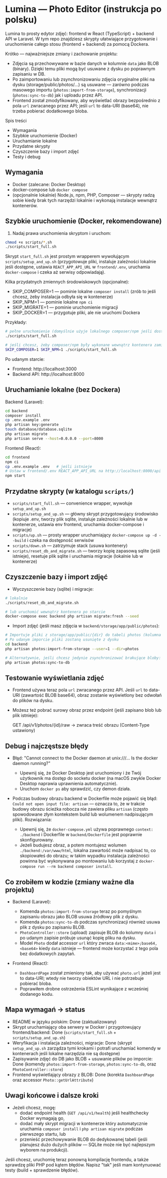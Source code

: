 # Lumina — Photo Editor (instrukcja po polsku)

Lumina to prosty edytor zdjęć: frontend w React (TypeScript) + backend API w Laravel. W tym repo znajdziesz skrypty ułatwiające przygotowanie i uruchomienie całego stosu (frontend + backend) za pomocą Dockera.

Krótko — najważniejsze zmiany i zachowanie projektu:
- Zdjęcia są przechowywane w bazie danych w kolumnie `data` jako BLOB (binary). Dzięki temu pliki mogą być usuwane z dysku po poprawnym zapisaniu w DB.
- Po zaimportowaniu lub zsynchronizowaniu zdjęcia oryginalne pliki na dysku (storage/public/photos/...) są usuwane — zarówno podczas masowego importu (`photos:import-from-storage`), synchronizacji (`photos:sync-to-db`) jak i uploadu przez API.
- Frontend został zmodyfikowany, aby wyświetlać obrazy bezpośrednio z pola `url` zwracanego przez API; jeśli `url` to data-URI (base64), nie trzeba pobierać dodatkowego bloba.

Spis treści
- Wymagania
- Szybkie uruchomienie (Docker)
- Uruchamianie lokalne
- Przydatne skrypty
- Czyszczenie bazy i import zdjęć
- Testy i debug

## Wymagania
- Docker (zalecane: Docker Desktop)
- docker-compose lub `docker compose`
- (opcjonalnie lokalnie) Node.js, npm, PHP, Composer — skrypty radzą sobie kiedy brak tych narzędzi lokalnie i wykonają instalacje wewnątrz kontenerów.

## Szybkie uruchomienie (Docker, rekomendowane)
1. Nadaj prawa uruchomienia skryptom i uruchom:

```bash
chmod +x scripts/*.sh
./scripts/start_full.sh
```

Skrypt `start_full.sh` jest prostym wrapperem wywołującym `scripts/setup_and_up.sh` (przygotowuje pliki, instaluje zależności lokalnie jeśli dostępne, ustawia `REACT_APP_API_URL` w `frontend/.env`, uruchamia `docker-compose` i czeka aż serwisy odpowiadają).

Kilka przydatnych zmiennych środowiskowych (opcjonalne):
- SKIP_COMPOSER=1 — pominie lokalne `composer install` (zrób to jeśli chcesz, żeby instalacja odbyła się w kontenerze)
- SKIP_NPM=1 — pominie lokalne `npm ci`
- SKIP_MIGRATE=1 — pominie uruchomienie migracji
- SKIP_DOCKER=1 — przygotuje pliki, ale nie uruchomi Dockera

Przykłady:

```bash
# pełne uruchomienie (domyślnie użyje lokalnego composer/npm jeśli dostępne)
./scripts/start_full.sh

# jeśli chcesz, żeby composer/npm były wykonane wewnątrz kontenera zamiast lokalnie:
SKIP_COMPOSER=1 SKIP_NPM=1 ./scripts/start_full.sh
```

Po udanym starcie:
- Frontend: http://localhost:3000
- Backend API: http://localhost:8000

## Uruchamianie lokalne (bez Dockera)
Backend (Laravel):

```bash
cd backend
composer install
cp .env.example .env
php artisan key:generate
touch database/database.sqlite
php artisan migrate
php artisan serve --host=0.0.0.0 --port=8000
```

Frontend (React):

```bash
cd frontend
npm ci
cp .env.example .env   # jeśli istnieje
# Ustaw w frontend/.env REACT_APP_API_URL na http://localhost:8000/api jeśli uruchamiasz backend lokalnie
npm start
```

## Przydatne skrypty (w katalogu `scripts/`)
- `scripts/start_full.sh` — convenience wrapper, wywołuje `setup_and_up.sh`
- `scripts/setup_and_up.sh` — główny skrypt przygotowujący środowisko (kopiuje .env, tworzy plik sqlite, instaluje zależności lokalnie lub w kontenerze, ustawia env frontend, uruchamia docker-compose i migracje)
- `scripts/up.sh` — prosty wrapper uruchamiający `docker-compose up -d --build` i czeka na dostępność serwisów
- `scripts/down.sh` — zatrzymuje stack (usuwa kontenery)
- `scripts/reset_db_and_migrate.sh` — tworzy kopię zapasową sqlite (jeśli istnieje), resetuje plik sqlite i uruchamia migracje (lokalnie lub w kontenerze)

## Czyszczenie bazy i import zdjęć
- Wyczyszczenie bazy (sqlite) i migracje:

```bash
# lokalnie
./scripts/reset_db_and_migrate.sh

# lub uruchomić wewnątrz kontenera po starcie
docker-compose exec backend php artisan migrate:fresh --seed
```

- Import zdjęć (jeśli masz zdjęcia w `backend/storage/app/public/photos`):

```bash
# Importuje pliki z storage/app/public/{dir} do tabeli photos (kolumna data jako BLOB)
# Po udanym imporcie pliki zostaną usunięte z dysku
cd backend
php artisan photos:import-from-storage --user=1 --dir=photos

# Alternatywnie, jeśli chcesz jedynie zsynchronizować brakujące bloby:
php artisan photos:sync-to-db
```

## Testowanie wyświetlania zdjęć
- Frontend używa teraz pola `url` zwracanego przez API. Jeśli `url` to data-URI (zawartość BLOB base64), obraz zostanie wyświetlony bez odwołań do plików na dysku.
- Możesz też pobrać surowy obraz przez endpoint (jeśli zapisano blob lub plik istnieje):

  GET /api/v1/photos/{id}/raw  -> zwraca treść obrazu (Content-Type ustawiony)

## Debug i najczęstsze błędy
- Błąd: "Cannot connect to the Docker daemon at unix:///... Is the docker daemon running?"
  - Upewnij się, że Docker Desktop jest uruchomiony i że Twój użytkownik ma dostęp do socketu docker (na macOS zwykle Docker Desktop naprawia uprawnienia automatycznie).
  - Uruchom `docker ps` aby sprawdzić, czy demon działa.

- Podczas budowy obrazu backend w Dockerfile może pojawić się błąd: `Could not open input file: artisan` — oznacza to, że w trakcie budowy obrazu ścieżka robocza nie zawiera pliku `artisan` (często spowodowane złym kontekstem build lub wolumenem nadpisującym pliki). Rozwiązania:
  - Upewnij się, że `docker-compose.yml` używa poprawnego `context: ./backend` i Dockerfile w `backend/Dockerfile` jest poprawnie skonfigurowany.
  - Jeżeli budujesz obraz, a potem montujesz wolumen `./backend:/var/www/html`, lokalna zawartość może nadpisać to, co skopiowałeś do obrazu; w takim wypadku instalacja zależności powinna być wykonywana po montowaniu lub korzystaj z `docker-compose run --rm backend composer install`.

## Co zrobiłem w kodzie (zmiany ważne dla projektu)
- Backend (Laravel):
  - Komenda `photos:import-from-storage` teraz po pomyślnym zapisaniu obrazu jako BLOB usuwa źródłowy plik z dysku.
  - Komenda `photos:sync-to-db` podczas synchronizacji również usuwa plik z dysku po zapisaniu BLOB.
  - `PhotoController::store` (upload) zapisuje BLOB do kolumny `data` i po udanym zapisie próbuje usunąć kopię pliku na dysku.
  - Model `Photo` dodał accessor `url` który zwraca `data:<mime>;base64,<base64>` kiedy `data` istnieje — frontend może korzystać z tego pola bez dodatkowych zapytań.

- Frontend (React):
  - `DashboardPage` został zmieniony tak, aby używać `photo.url` jeżeli jest to data-URI; wtedy nie tworzy obiektów URL i nie potrzebuje pobierać bloba.
  - Poprawiłem drobne ostrzeżenia ESLint wynikające z wcześniej dodanego kodu.

## Mapa wymagań -> status
- README w języku polskim: Done (zaktualizowany)
- Skrypt uruchamiający oba serwery w Docker i przygotowujący frontend/backend: Done (`scripts/start_full.sh` + `scripts/setup_and_up.sh`)
- Weryfikacja i instalacja zależności, migracje: Done (skrypt `setup_and_up.sh` zarządza tymi krokami i potrafi uruchamiać komendy w kontenerach jeśli lokalne narzędzia nie są dostępne)
- Zapisywanie zdjęć do DB jako BLOB + usuwanie plików po imporcie: Done (komendy `photos:import-from-storage`, `photos:sync-to-db`, oraz `PhotoController::store`)
- Frontend wyświetlający obrazy z BLOB: Done (korekta `DashboardPage` oraz accessor `Photo::getUrlAttribute`)

## Uwagi końcowe i dalsze kroki
- Jeżeli chcesz, mogę:
  - dodać endpoint health (`GET /api/v1/health`) jeśli healthchecky Docker wymagają go,
  - dodać mały skrypt migracji w kontenerze który automatycznie uruchamia `composer install` i `php artisan migrate` podczas pierwszego startu, lub
  - przenieść przechowywanie BLOB do dedykowanej tabeli (jeśli planujesz dużo dużych plików — SQLite może nie być najlepszym wyborem na produkcji).

Jeśli chcesz, uruchomię teraz ponowną kompilację frontendu, a także sprawdzę pliki PHP pod kątem błędów. Napisz "tak" jeśli mam kontynuować testy (build + sprawdzenie błędów).
